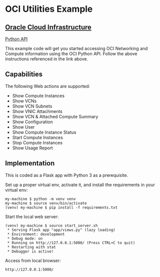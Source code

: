# OCI Utilities Example 

## [Oracle Cloud Infrastructure](https://www.oracle.com/cloud/)

[Python API](https://oracle-cloud-infrastructure-python-sdk.readthedocs.io/en/latest/)

This example code will get you started accessing OCI Networking and Compute 
information using the OCI Python API. Follow the above instructions 
referenced in the link above.  


## Capabilities

The following Web actions are supported:

* Show Compute Instances
* Show VCNs
* Show VCN Subnets
* Show VNIC Attachments
* Show VCN & Attached Compute Summary
* Show Configuration
* Show User
* Show Compute Instance Status
* Start Compute Instances
* Stop Compute Instances
* Show Usage Report

## Implementation

This is coded as a Flask app with Python 3 as a prerequisite. 

Set up a proper virtual env, activate it, 
and install the requirements in your virtual env:

    my-machine $ python -m venv venv
    my-machine $ source venv/bin/activate
    (venv) my-machine $ pip install -f requirements.txt


Start the local web server:

    (venv) my-machine $ source start_server.sh
     * Serving Flask app "app/views.py" (lazy loading)
     * Environment: development
     * Debug mode: on
     * Running on http://127.0.0.1:5000/ (Press CTRL+C to quit)
     * Restarting with stat
     * Debugger is active!

Access from local browser:

    http://127.0.0.1:5000/
